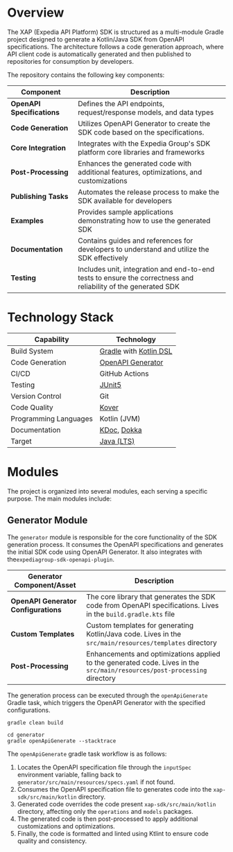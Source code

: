 # Overview

The XAP (Expedia API Platform) SDK is structured as a multi-module Gradle project designed to generate a Kotlin/Java SDK from OpenAPI specifications. The architecture follows a code generation approach, where API client code is automatically generated and then published to repositories for consumption by developers.

The repository contains the following key components:

| Component                  | Description                                                                                                    |
|----------------------------|----------------------------------------------------------------------------------------------------------------|
| **OpenAPI Specifications** | Defines the API endpoints, request/response models, and data types                                             |
| **Code Generation**        | Utilizes OpenAPI Generator to create the SDK code based on the specifications.                                 |
| **Core Integration**       | Integrates with the Expedia Group's SDK platform core libraries and frameworks                                 |
| **Post-Processing**        | Enhances the generated code with additional features, optimizations, and customizations                        |
| **Publishing Tasks**       | Automates the release process to make the SDK available for developers                                         |
| **Examples**               | Provides sample applications demonstrating how to use the generated SDK                                        |
| **Documentation**          | Contains guides and references for developers to understand and utilize the SDK effectively                    |
| **Testing**                | Includes unit, integration and end-to-end tests to ensure the correctness and reliability of the generated SDK |


# Technology Stack

| Capability            | Technology                                                                                                                                      |
|-----------------------|-------------------------------------------------------------------------------------------------------------------------------------------------|
| Build System          | [Gradle](https://docs.gradle.org/current/userguide/userguide.html) with [Kotlin DSL](https://docs.gradle.org/current/userguide/kotlin_dsl.html) |
| Code Generation       | [OpenAPI Generator](https://openapi-generator.tech/)                                                                                            |
| CI/CD                 | GitHub Actions                                                                                                                                  |
| Testing               | [JUnit5](https://junit.org/junit5/)                                                                                                             |
| Version Control       | Git                                                                                                                                             |
| Code Quality          | [Kover](https://kotlin.github.io/kotlinx-kover/gradle-plugin/)                                                                                  |
| Programming Languages | Kotlin (JVM)                                                                                                                                    |
| Documentation         | [KDoc](https://kotlinlang.org/docs/kotlin-doc.html), [Dokka](https://kotlinlang.org/docs/dokka-introduction.html)                               |
| Target                | [Java (LTS)](https://www.oracle.com/middleeast/java/technologies/java-se-support-roadmap.html)                                                  |

# Modules

The project is organized into several modules, each serving a specific purpose. The main modules include:

## Generator Module 

The `generator` module is responsible for the core functionality of the SDK generation process. It consumes the OpenAPI specifications and generates the initial SDK code using OpenAPI Generator. It also integrates with the`expediagroup-sdk-openapi-plugin`.

| Generator Component/Asset            | Description                                                                                                               |
|--------------------------------------|---------------------------------------------------------------------------------------------------------------------------|
| **OpenAPI Generator Configurations** | The core library that generates the SDK code from OpenAPI specifications. Lives in the `build.gradle.kts` file            |
| **Custom Templates**                 | Custom templates for generating Kotlin/Java code. Lives in the `src/main/resources/templates` directory                   |
| **Post-Processing**                  | Enhancements and optimizations applied to the generated code. Lives in the `src/main/resources/post-processing` directory |

The generation process can be executed through the `openApiGenerate` Gradle task, which triggers the OpenAPI Generator with the specified configurations.
```shell
gradle clean build

cd generator
gradle openApiGenerate --stacktrace
```
The `openApiGenerate` gradle task workflow is as follows:
1. Locates the OpenAPI specification file through the `inputSpec` environment variable, falling back to `generator/src/main/resources/specs.yaml` if not found.
2. Consumes the OpenAPI specification file to generates code into the `xap-sdk/src/main/kotlin` directory.
3. Generated code overrides the code present `xap-sdk/src/main/kotlin` directory, affecting only the `operations` and `models` packages.
4. The generated code is then post-processed to apply additional customizations and optimizations.
5. Finally, the code is formatted and linted using Ktlint to ensure code quality and consistency.

